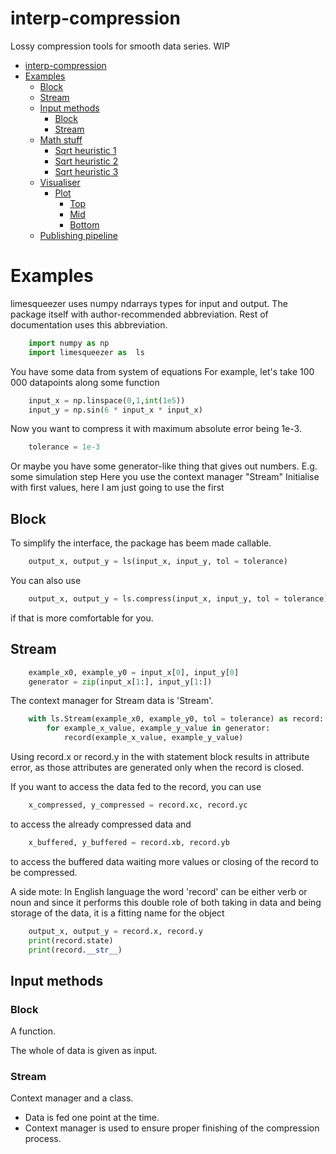 # interp-compression

Lossy compression tools for smooth data series.
WIP

- [interp-compression](#interp-compression)
- [Examples](#examples)
  - [Block](#block)
  - [Stream](#stream)
  - [Input methods](#input-methods)
    - [Block](#block-1)
    - [Stream](#stream-1)
  - [Math stuff](#math-stuff)
      - [Sqrt heuristic 1](#sqrt-heuristic-1)
      - [Sqrt heuristic 2](#sqrt-heuristic-2)
      - [Sqrt heuristic 3](#sqrt-heuristic-3)
  - [Visualiser](#visualiser)
    - [Plot](#plot)
      - [Top](#top)
      - [Mid](#mid)
      - [Bottom](#bottom)
  - [Publishing pipeline](#publishing-pipeline)

Examples
========

limesqueezer uses numpy ndarrays types for input and output.
The package itself with author-recommended abbreviation.
Rest of documentation uses this abbreviation.
``` python
    import numpy as np 
    import limesqueezer as  ls 
```

You have some data from system of equations
For example, let's take 100 000 datapoints along some function
``` python
    input_x = np.linspace(0,1,int(1e5))
    input_y = np.sin(6 * input_x * input_x)
```
Now you want to compress it with maximum absolute error being 1e-3.
``` python
    tolerance = 1e-3
```
Or maybe you have some generator-like thing that gives out numbers.
E.g. some simulation step
Here you use the context manager "Stream"
Initialise with first values, here I am just going to use the first

Block
-----

To simplify the interface, the package has beem made callable.
``` python
    output_x, output_y = ls(input_x, input_y, tol = tolerance)
```

You can also use

``` python
    output_x, output_y = ls.compress(input_x, input_y, tol = tolerance)
```
if that is more comfortable for you.

Stream
------

``` python
    example_x0, example_y0 = input_x[0], input_y[0]
    generator = zip(input_x[1:], input_y[1:])
```
The context manager for Stream data is 'Stream'.

``` python
    with ls.Stream(example_x0, example_y0, tol = tolerance) as record:
        for example_x_value, example_y_value in generator:
            record(example_x_value, example_y_value)
```
Using record.x or record.y in the with statement block results in
attribute error, as those attributes are generated only when 
the record is closed.

If you want to access the data fed to the record, you can use
``` python
    x_compressed, y_compressed = record.xc, record.yc
```
to access the already compressed data and

``` python
    x_buffered, y_buffered = record.xb, record.yb
```
to access the buffered data waiting more values or closing of
the record to be compressed.

A side mote: In English language the word 'record' can be either
verb or noun and since it performs this double role of both taking
in data and being storage of the data, it is a fitting name for the object

``` python
    output_x, output_y = record.x, record.y
    print(record.state)
    print(record.__str__)
```



## Input methods

### Block

A function.

The whole of data is given as input.

### Stream

Context manager and a class.

- Data is fed one point at the time.
- Context manager is used to ensure proper finishing of the compression process.


